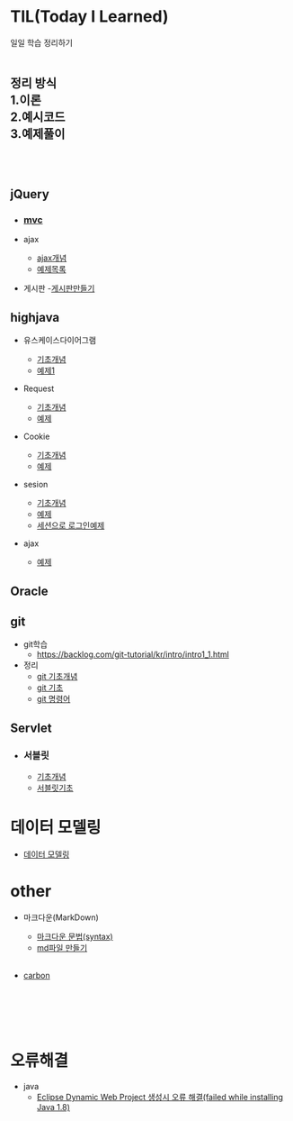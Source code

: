 # TIL(Today I Learned)
일일 학습 정리하기  
<br>

정리 방식  
1.이론  
2.예시코드  
3.예제풀이 
---
<br><br>

## jQuery

- ### [mvc](/jQuery/mvc/mvc.md)

- ajax
    - [ajax개념](/jQuery/ajax/ajax.md)
    - [예제목록](/jQuery/ajax/예제목록.md)
- 게시판
    -[게시판만들기](/jQuery/게시판/게시판.md)

## highjava

- 유스케이스다이어그램
    - [기초개념](/highjava/유스케스이스다이어그램/개념.md)
    - [예제1](/highjava/유스케이스다이어그램/예제1/인터넷쇼핑몰예제.md)
- Request
    - [기초개념](/highjava/Request/개념.md)
    - [예제](/highjava/Request/예제1.md)

- Cookie  
    - [기초개념](/highjava/cookie/개념.md)
    - [예제](/highjava/cookie/예제.md)

- sesion
    - [기초개념](/highjava/Session/개념.md)  
    - [예제](/highjava/Session/예제/예제.md)
    - [세션으로 로그인예제](/highjava/Session/예제2/예제2.md)
- ajax
    - [예제](/highjava/ajax/예제/예제목록.md)

## Oracle


## git
- git학습
    - https://backlog.com/git-tutorial/kr/intro/intro1_1.html
- 정리
    - [git 기초개념](/git/기초개념.md)
    - [git 기초](/git/기초.md)
    - [git 명령어](/git/명령어.md)





## Servlet

- ###  서블릿
    - [기초개념](/Servlet/개념.md)
    - [서블릿기초](/Servlet/기초.md)

# 데이터 모델링
- [데이터 모델링](/데이터모델링/데이터모델링.md)

# other

 -  마크다운(MarkDown)
    - [마크다운 문법(syntax)](/MarkDown/%EB%A7%88%ED%81%AC%EB%8B%A4%EC%9A%B4%EB%AC%B8%EB%B2%95.md)
    - [md파일 만들기](/MarkDown/md파일만들기.md)<br><br> 
  

- [carbon](/other/carbon/carbon.md)

<br><br><br><br>  

# 오류해결
- java
    - [Eclipse Dynamic Web Project 생성시 오류 해결(failed while installing Java 1.8)](/%EC%98%A4%EB%A5%98%ED%95%B4%EA%B2%B0/failed%20while%20installing%20Java%201.8.md)